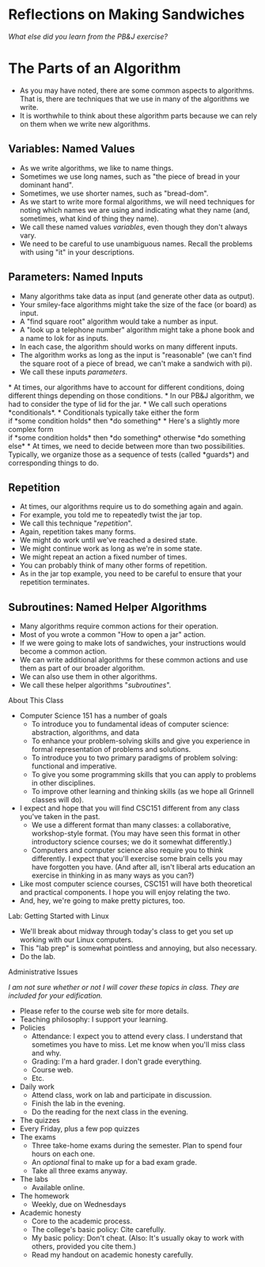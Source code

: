 Reflections on Making Sandwiches
================================

*What else did you learn from the PB&amp;J exercise?*

The Parts of an Algorithm
=========================
* As you may have noted, there are some common aspects to algorithms.
  That is, there are techniques that we use in many of the algorithms
  we write.  
* It is worthwhile to think about these algorithm parts
  because we can rely on them when we write new algorithms. 

Variables: Named Values
-----------------------
* As we write algorithms, we like to name things.  
* Sometimes we use long names, such as "the piece of bread in 
  your dominant hand".
* Sometimes, we use shorter names, such as "bread-dom".  
* As we start to write more formal algorithms, we will need
  techniques for noting which names we are using and indicating
  what they name (and, sometimes, what kind of thing they name).
* We call these named values *variables*, even though they
  don't always vary.
* We need to be careful to use unambiguous names.  Recall the 
  problems with using "it" in your descriptions.

Parameters: Named Inputs
------------------------
* Many algorithms take data as input (and generate other data
  as output).
* Your smiley-face algorithms might take the size of the face (or board)
  as input.
* A "find square root" algorithm would take a number as input.
* A "look up a telephone number" algorithm might take a phone
  book and a name to lok for as inputs.
* In each case, the algorithm should works on many different inputs.
* The algorithm works as long as the input is
  "reasonable" (we can't find the square root of a piece of bread,
  we can't make a sandwich with pi).
* We call these inputs *parameters*.

<section name="conditionals" 
         title="Conditionals: Handling Different Situations">
* At times, our algorithms have to account for different conditions, doing
  different things depending on those conditions.  
* In our PB&amp;J algorithm, we had to consider the type of lid for the jar.
* We call such operations *conditionals*.  
* Conditionals typically take either the form <br>
  if *some condition holds* then *do something*
* Here's a slightly more complex form <br>
  if *some condition holds* then *do something* otherwise
  *do something else*
* At times, we need to decide between more than two possibilities.
  Typically, we organize those as a sequence of tests (called *guards*)
  and corresponding things to do.

Repetition
==========
* At times, our algorithms require us to do something again and again.
* For example, you told me to repeatedly twist the jar top.
* We call this technique "*repetition*".  
* Again, repetition takes many forms.  
* We might do work until we've reached a desired state.
* We might continue work as long as we're in some state.
* We might repeat an action a fixed number of times.
* You can probably think of many other forms of repetition.
* As in the jar top example, you need to be careful to ensure that your
  repetition terminates.

Subroutines: Named Helper Algorithms
====================================
* Many algorithms require common actions for their operation.  
* Most of you wrote a common "How to open a jar" action.
* If we were going to make lots of sandwiches, your instructions would
  become a common action.
* We can write additional algorithms for these common actions and 
  use them as part of our broader algorithm.  
* We can also use them in other algorithms.
* We call these helper algorithms "*subroutines*".

 About This Class
* Computer Science 151 has a number of goals
    * To introduce you to fundamental ideas of computer science: abstraction,
    algorithms, and data
    * To enhance your problem-solving skills and give you experience
    in formal representation of problems and solutions.
    * To introduce you to two primary paradigms of problem solving:
    functional and imperative.
    * To give you some programming skills that you can apply to problems
    in other disciplines.
    * To improve other learning and thinking skills (as we hope all
    Grinnell classes will do).
* I expect and hope that you will find CSC151 different from any class
  you've taken in the past.
    * We use a different format than many classes: a collaborative,
    workshop-style format.  (You may have seen this format in other
    introductory science courses; we do it somewhat differently.)
    * Computers and computer science also require you to think differently.
    I expect that you'll exercise some brain cells you may have forgotten
    you have.  (And after all, isn't liberal arts education an exercise
    in thinking in as many ways as you can?)
* Like most computer science courses, CSC151 will have both theoretical
  and practical components.  I hope you will enjoy relating the two.
* And, hey, we're going to make pretty pictures, too.

 Lab: Getting Started with Linux
* We'll break about midway through today's class to get you set up
  working with our Linux computers.
* This "lab prep" is somewhat pointless and annoying, but also necessary.
* Do [](../Labs/linux-lab.html)the lab</a>.

 Administrative Issues

*I am not sure whether or not I will cover these topics in class.
They are included for your edification.*
* Please refer to the []({$site_url})course web site</a> 
  for more details.  
* Teaching philosophy: I support your learning.
* Policies
    * Attendance: I expect you to attend every class.  I understand that
    sometimes you have to miss.  Let me know
    when you'll miss class and why.
    * Grading: I'm a hard grader.  I don't grade everything.
    * Course web.
    * Etc.
* Daily work
    * Attend class, work on lab and participate in discussion.
    * Finish the lab in the evening.
    * Do the reading for the next class in the evening.
* The quizzes
* Every Friday, plus a few pop quizzes
* The exams
    * Three take-home exams during the semester.  Plan to spend
    four hours on each one.
    * An *optional* final to make up for a bad exam grade.
    * Take all three exams anyway.
* The labs
    * Available online. 
* The homework
    * Weekly, due on Wednesdays
* Academic honesty
    * Core to the academic process.
    * The college's basic policy: Cite carefully.
    * My basic policy: Don't cheat.  (Also: It's usually okay to work with
    others, provided you cite them.)
    * Read [](../Handouts/academic-honesty.html)my handout on
    academic honesty</a> carefully.

